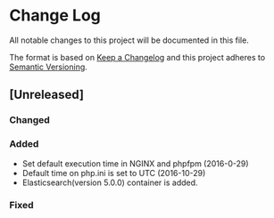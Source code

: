 # Change Log
All notable changes to this project will be documented in this file.

The format is based on [Keep a Changelog](http://keepachangelog.com/)
and this project adheres to [Semantic Versioning](http://semver.org/).

## [Unreleased]
### Changed
### Added
- Set default execution time in NGINX and phpfpm (2016-0-29)
- Default time on php.ini is set to UTC (2016-10-29)
- Elasticsearch(version 5.0.0) container is added.
### Fixed
